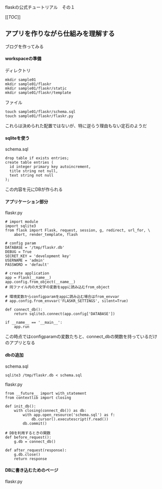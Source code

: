 flaskの公式チュートリアル　その１
  
[[_TOC_]]
  
## アプリを作りながら仕組みを理解する  
ブログを作ってみる  
  
#### workspaceの準備
ディレクトリ
```
mkdir sample01
mkdir sample01/flaskr
mkdir sample01/flaskr/static
mkdir sample01/flaskr/template
```
ファイル
```
touch sample01/flaskr/schema.sql
touch sample01/flaskr/flaskr.py
```
  
これらは決められた配置ではないが、特に逆らう理由もない定石のようだ  
  
#### sqliteを使う

schema.sql
```
drop table if exists entries;
create table entries (
  id integer primary key autoincrement,
  title string not null,
  text string not null
);
```

この内容を元にDBが作られる  
  
#### アプリケーション部分

flaskr.py
```
# import module
import sqlite3
from flask import Flask, request, session, g, redirect, url_for, \
    abort, render_template, flash

# config param
DATABASE = '/tmp/flaskr.db'
DEBUG = True
SECRET_KEY = 'development key'
USERNAME = 'admin'
PASSWORD = 'default'

# create application
app = Flask(__name__)
app.config.from_object(__name__)
# 同ファイル内の大文字の変数をappに読み込むfrom_object

# 環境変数からconfigparamをappに読み込む場合はfrom_envvar
# app.config.from_envvar('FLASKR_SETTINGS', silent=True)

def connect_db():
    return sqlite3.connect(app.config['DATABASE'])

if __name__ == '__main__':
    app.run
```
この時点ではconfigparamの変数たちと、connect_dbの関数を持っているだけのアプリとなる  
  
#### dbの追加
schema.sql
```
sqlite3 /tmp/flaskr.db < schema.sql
```


flaskr.py
```
from __future__ import with_statement
from contextlib import closing

def init_db():
    with closing(connect_db()) as db:
        with app.open_resource('schema.sql') as f:
            db.cursor().executescript(f.read())
        db.commit()

# DBを利用するときの関数
def before_request():
    g.db = connect_db()

def after_request(response):
    g.db.close()
    return response
```

#### DBに書き込むためのページ

flaskr.py
```

```